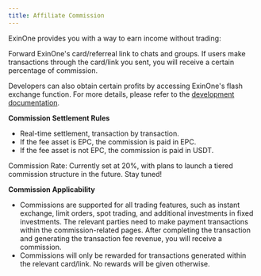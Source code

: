 ```yaml
---
title: Affiliate Commission
---
```



ExinOne provides you with a way to earn income without trading:

Forward ExinOne's card/referreal link to chats and groups. If users make transactions through the card/link you sent, you will receive a certain percentage of commission.

Developers can also obtain certain profits by accessing ExinOne's flash exchange function. For more details, please refer to the [development documentation](https://developers.exinone.com/).


**Commission Settlement Rules**

- Real-time settlement, transaction by transaction.
- If the fee asset is EPC, the commission is paid in EPC.
- If the fee asset is not EPC, the commission is paid in USDT.

Commission Rate: Currently set at 20%, with plans to launch a tiered commission structure in the future. Stay tuned!

**Commission Applicability**

- Commissions are supported for all trading features, such as instant exchange, limit orders, spot trading, and additional investments in fixed investments. The relevant parties need to make payment transactions within the commission-related pages. After completing the transaction and generating the transaction fee revenue, you will receive a commission.
- Commissions will only be rewarded for transactions generated within the relevant card/link. No rewards will be given otherwise.


